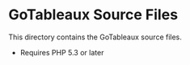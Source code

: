GoTableaux Source Files
=======================

This directory contains the GoTableaux source files.

- Requires PHP 5.3 or later
